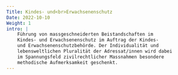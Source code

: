 ```yaml
---
Title: Kindes- und<br>Erwachsenenschutz
Date: 2022-10-10
Weight: 1
intro: |
    Führung von massgeschneiderten Beistandschaften im
    Kindes- und Erwachsenenschutz im Auftrag der Kindes-
    und Erwachsenenschutzbehörde. Der Individualität und
    lebensweltlichen Pluralität der Adressat/innen wird dabei
    im Spannungsfeld zivilrechtlicher Massnahmen besondere
    methodische Aufmerksamkeit geschenkt.
---
```

